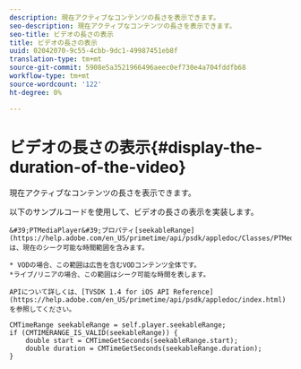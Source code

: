 ```yaml
---
description: 現在アクティブなコンテンツの長さを表示できます。
seo-description: 現在アクティブなコンテンツの長さを表示できます。
seo-title: ビデオの長さの表示
title: ビデオの長さの表示
uuid: 02042070-9c55-4cbb-9dc1-49987451eb8f
translation-type: tm+mt
source-git-commit: 5908e5a3521966496aeec0ef730e4a704fddfb68
workflow-type: tm+mt
source-wordcount: '122'
ht-degree: 0%

---
```



# ビデオの長さの表示{#display-the-duration-of-the-video}

現在アクティブなコンテンツの長さを表示できます。

以下のサンプルコードを使用して、ビデオの長さの表示を実装します。

    &#39;PTMediaPlayer&#39;プロパティ[seekableRange](https://help.adobe.com/en_US/primetime/api/psdk/appledoc/Classes/PTMediaPlayer.html#//api/name/seekableRange)は、現在のシーク可能な時間範囲を含みます。
    
    * VODの場合、この範囲は広告を含むVODコンテンツ全体です。
    *ライブ/リニアの場合、この範囲はシーク可能な時間を表します。
    
    APIについて詳しくは、[TVSDK 1.4 for iOS API Reference](https://help.adobe.com/en_US/primetime/api/psdk/appledoc/index.html)を参照してください。

<!--<a id="example_A153BE3AC03F43C6BF3A156316A08CD3"></a>-->

```
CMTimeRange seekableRange = self.player.seekableRange;  
if (CMTIMERANGE_IS_VALID(seekableRange)) { 
    double start = CMTimeGetSeconds(seekableRange.start);  
    double duration = CMTimeGetSeconds(seekableRange.duration); 
}
```
